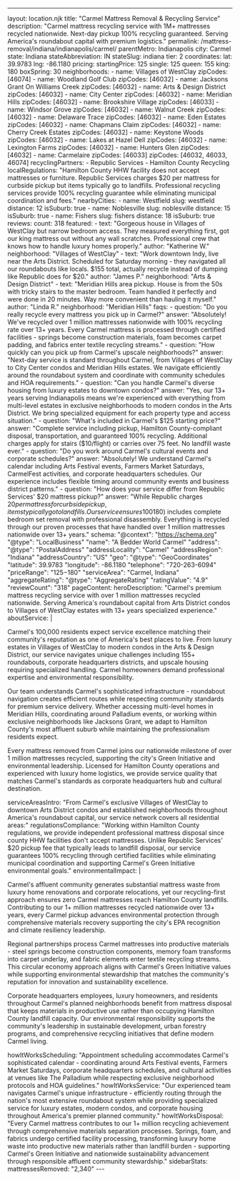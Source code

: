 ---
layout: location.njk
title: "Carmel Mattress Removal & Recycling Service"
description: "Carmel mattress recycling service with 1M+ mattresses recycled nationwide. Next-day pickup 100% recycling guaranteed. Serving America's roundabout capital with premium logistics."
permalink: /mattress-removal/indiana/indianapolis/carmel/ parentMetro: Indianapolis
city: Carmel state: Indiana stateAbbreviation: IN stateSlug: indiana tier: 2 coordinates: lat: 39.9783 lng: -86.1180 pricing: startingPrice: 125 single: 125 queen: 155 king: 180 boxSpring: 30 neighborhoods: - name: Villages of WestClay zipCodes: [46074] - name: Woodland Golf Club zipCodes: [46032] - name: Jacksons Grant On Williams Creek zipCodes: [46032] - name: Arts & Design District zipCodes: [46032] - name: City Center zipCodes: [46032] - name: Meridian Hills zipCodes: [46032] - name: Brookshire Village zipCodes: [46033] - name: Windsor Grove zipCodes: [46032] - name: Walnut Creek zipCodes: [46032] - name: Delaware Trace zipCodes: [46032] - name: Eden Estates zipCodes: [46032] - name: Chapmans Claim zipCodes: [46032] - name: Cherry Creek Estates zipCodes: [46032] - name: Keystone Woods zipCodes: [46032] - name: Lakes at Hazel Dell zipCodes: [46032] - name: Lexington Farms zipCodes: [46032] - name: Hunters Glen zipCodes: [46032] - name: Carmelaire zipCodes: [46033] zipCodes: [46032, 46033, 46074] recyclingPartners: - Republic Services - Hamilton County Recycling localRegulations: "Hamilton County HHW facility does not accept mattresses or furniture. Republic Services charges $20 per mattress for curbside pickup but items typically go to landfills. Professional recycling services provide 100% recycling guarantee while eliminating municipal coordination and fees." nearbyCities: - name: Westfield slug: westfield distance: 12 isSuburb: true - name: Noblesville slug: noblesville distance: 15 isSuburb: true - name: Fishers slug: fishers distance: 18 isSuburb: true reviews: count: 318 featured: - text: "Gorgeous house in Villages of WestClay but narrow bedroom access. They measured everything first, got our king mattress out without any wall scratches. Professional crew that knows how to handle luxury homes properly." author: "Katherine W." neighborhood: "Villages of WestClay" - text: "Work downtown Indy, live near the Arts District. Scheduled for Saturday morning - they navigated all our roundabouts like locals. $155 total, actually recycle instead of dumping like Republic does for $20." author: "James P." neighborhood: "Arts & Design District" - text: "Meridian Hills area pickup. House is from the 50s with tricky stairs to the master bedroom. Team handled it perfectly and were done in 20 minutes. Way more convenient than hauling it myself." author: "Linda R." neighborhood: "Meridian Hills" faqs: - question: "Do you really recycle every mattress you pick up in Carmel?" answer: "Absolutely! We've recycled over 1 million mattresses nationwide with 100% recycling rate over 13+ years. Every Carmel mattress is processed through certified facilities - springs become construction materials, foam becomes carpet padding, and fabrics enter textile recycling streams." - question: "How quickly can you pick up from Carmel's upscale neighborhoods?" answer: "Next-day service is standard throughout Carmel, from Villages of WestClay to City Center condos and Meridian Hills estates. We navigate efficiently around the roundabout system and coordinate with community schedules and HOA requirements." - question: "Can you handle Carmel's diverse housing from luxury estates to downtown condos?" answer: "Yes, our 13+ years serving Indianapolis means we're experienced with everything from multi-level estates in exclusive neighborhoods to modern condos in the Arts District. We bring specialized equipment for each property type and access situation." - question: "What's included in Carmel's $125 starting price?" answer: "Complete service including pickup, Hamilton County-compliant disposal, transportation, and guaranteed 100% recycling. Additional charges apply for stairs ($10/flight) or carries over 75 feet. No landfill waste ever." - question: "Do you work around Carmel's cultural events and corporate schedules?" answer: "Absolutely! We understand Carmel's calendar including Arts Festival events, Farmers Market Saturdays, CarmelFest activities, and corporate headquarters schedules. Our experience includes flexible timing around community events and business district patterns." - question: "How does your service differ from Republic Services' $20 mattress pickup?" answer: "While Republic charges $20 per mattress for curbside pickup, items typically go to landfills. Our service ensures 100% recycling, handles all scheduling directly, provides exact timing, and eliminates coordination with municipal waste programs while supporting Carmel's environmental initiatives." - question: "Are you licensed for Hamilton County mattress disposal and recycling?" answer: "Yes, we're fully licensed Hamilton County haulers working with approved contractors. Unlike basic disposal services, we ensure every mattress reaches certified recycling facilities rather than landfills, supporting Carmel's Green Initiative and environmental leadership with our proven 1+ million mattress recycling track record." - question: "Can you pick up bed frames and box springs too?" answer: "Yes! Our 3-piece service ($180) includes complete bedroom set removal with professional disassembly. Everything is recycled through our proven processes that have handled over 1 million mattresses nationwide over 13+ years." schema: "@context": "https://schema.org" "@type": "LocalBusiness" "name": "A Bedder World Carmel" "address": "@type": "PostalAddress" "addressLocality": "Carmel" "addressRegion": "Indiana" "addressCountry": "US" "geo": "@type": "GeoCoordinates" "latitude": 39.9783 "longitude": -86.1180 "telephone": "720-263-6094" "priceRange": "$125-$180" "serviceArea": "Carmel, Indiana" "aggregateRating": "@type": "AggregateRating" "ratingValue": "4.9" "reviewCount": "318" pageContent: heroDescription: "Carmel's premium mattress recycling service with over 1 million mattresses recycled nationwide. Serving America's roundabout capital from Arts District condos to Villages of WestClay estates with 13+ years specialized experience." aboutService: | <p>Carmel's 100,000 residents expect service excellence matching their community's reputation as one of America's best places to live. From luxury estates in Villages of WestClay to modern condos in the Arts & Design District, our service navigates unique challenges including 155+ roundabouts, corporate headquarters districts, and upscale housing requiring specialized handling. Carmel homeowners demand professional expertise and environmental responsibility.</p> <p>Our team understands Carmel's sophisticated infrastructure - roundabout navigation creates efficient routes while respecting community standards for premium service delivery. Whether accessing multi-level homes in Meridian Hills, coordinating around Palladium events, or working within exclusive neighborhoods like Jacksons Grant, we adapt to Hamilton County's most affluent suburb while maintaining the professionalism residents expect.</p> <p>Every mattress removed from Carmel joins our nationwide milestone of over 1 million mattresses recycled, supporting the city's Green Initiative and environmental leadership. Licensed for Hamilton County operations and experienced with luxury home logistics, we provide service quality that matches Carmel's standards as corporate headquarters hub and cultural destination.</p> serviceAreasIntro: "From Carmel's exclusive Villages of WestClay to downtown Arts District condos and established neighborhoods throughout America's roundabout capital, our service network covers all residential areas:" regulationsCompliance: "Working within Hamilton County regulations, we provide independent professional mattress disposal since county HHW facilities don't accept mattresses. Unlike Republic Services' $20 pickup fee that typically leads to landfill disposal, our service guarantees 100% recycling through certified facilities while eliminating municipal coordination and supporting Carmel's Green Initiative environmental goals." environmentalImpact: | <p>Carmel's affluent community generates substantial mattress waste from luxury home renovations and corporate relocations, yet our recycling-first approach ensures zero Carmel mattresses reach Hamilton County landfills. Contributing to our 1+ million mattresses recycled nationwide over 13+ years, every Carmel pickup advances environmental protection through comprehensive materials recovery supporting the city's EPA recognition and climate resiliency leadership.</p> <p>Regional partnerships process Carmel mattresses into productive materials - steel springs become construction components, memory foam transforms into carpet underlay, and fabric elements enter textile recycling streams. This circular economy approach aligns with Carmel's Green Initiative values while supporting environmental stewardship that matches the community's reputation for innovation and sustainability excellence.</p> <p>Corporate headquarters employees, luxury homeowners, and residents throughout Carmel's planned neighborhoods benefit from mattress disposal that keeps materials in productive use rather than occupying Hamilton County landfill capacity. Our environmental responsibility supports the community's leadership in sustainable development, urban forestry programs, and comprehensive recycling initiatives that define modern Carmel living.</p> howItWorksScheduling: "Appointment scheduling accommodates Carmel's sophisticated calendar - coordinating around Arts Festival events, Farmers Market Saturdays, corporate headquarters schedules, and cultural activities at venues like The Palladium while respecting exclusive neighborhood protocols and HOA guidelines." howItWorksService: "Our experienced team navigates Carmel's unique infrastructure - efficiently routing through the nation's most extensive roundabout system while providing specialized service for luxury estates, modern condos, and corporate housing throughout America's premier planned community." howItWorksDisposal: "Every Carmel mattress contributes to our 1+ million recycling achievement through comprehensive materials separation processes. Springs, foam, and fabrics undergo certified facility processing, transforming luxury home waste into productive new materials rather than landfill burden - supporting Carmel's Green Initiative and nationwide sustainability advancement through responsible affluent community stewardship." sidebarStats: mattressesRemoved: "2,340" ---
